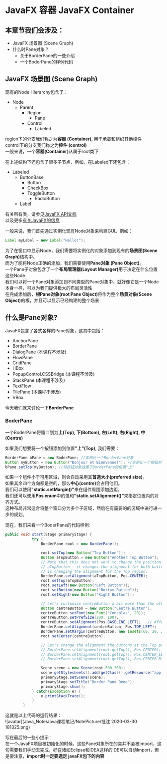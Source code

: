 
# JavaFX 容器 JavaFX Container

## 本章节我们会涉及：

- JavaFX 场景图 (Scene Graph)<br>
- 什么时Pane对象？<br>
    - 关于BorderPane的一些介绍
    - 一个BoderPane的样例代码

## JavaFX 场景图 (Scene Graph)

现有的Node Hierarchy包含了：<br>
 - Node
     - Parent
         - Region
             - Pane
         - Control
             - Labeled<br>

region下的分支我们称之为<b>容器 (Container)</b>, 用于承载和组织其他控件 <br>
control下的分支我们称之为<b>控件 (control)</b><br>
一般来说，一个<b>容器(Container)</b>从属于root类下

在上述结构下还包含了很多子节点，例如，在Labeled下还包含：<br>
- Labeled
    - ButtonBase
        - Button
        - CheckBox
        - ToggleButton
            - RadioButton
    - Label

有关所有类，请参见[JavaFX API文档](https://openjfx.io/javadoc/14/
)<br>
以及更多[有关JavaFX的信息](https://www.oracle.com/technetwork/java/javase/documentation/javafx-docs-2159875.html)

一般来说，我们首先通过实例化现有Node对象来构建GUI。例如：


```Java
Label myLabel = new Label("Hello!");
```

为了在窗口中显示Node，我们需要将实例化的对象添加到现有的<b>场景图(Scene Graph)</b>结构中。<br>
而为了能将Node正确的添加，我们需要使用<b>Pane对象 (Pane Object)</b>。<br>
一个Pane子对象包含了一个<b>布局管理器(Layout Manager)</b>用于决定在什么位置这些Node<br>
我们可以将一个Pane对象添加到不同类型的Pane对象中，就好像它是一个Node本身一样，可以为我们提供极大的布局灵活性<br>
在完成添加后，<b>根Pane对象(root Pane Object)</b>将作为整个<b>场景对象(Scene Object)</b>的根，并且可以显示已经构建的整个场景

## 什么是Pane对象?

JavaFX包含了各式各样的Pane对象，这其中包括：
 - AnchorPane
 - BorderPane
 - DialogPane (本课程不涉及)
 - FlowPane
 - GridPane
 - HBox
 - PopupControl.CSSBridge (本课程不涉及)
 - StackPane (本课程不涉及)
 - TextFlow
 - TilePane (本课程不涉及)
 - VBox

今天我们就来讨论一下<b>BorderPane</b>

### BoderPane

一个BoderPane将窗口划为<b>上(Top), 下(Bottom), 左(Left), 右(Right), 中(Centre)</b>

如果我们想要将一个按钮添加到位置<b>"上"(Top)</b>, 我们需要：


```Java
BorderPane bPane = new BoderPane; //实例化一个BorderPane对象
Button myButton = new Button("Bonjour et Bienvenue!"); //实例化一个按钮对象 
bPane.setTop(myButton); //将按钮对象放置于BorderPane的位置"上"
```

如果一个组件小于可用区域，则会自动采用其<b>首选大小(preferred size)</b>。<br>
如果其余四个方向都是空的，那么<b>中心(centre)</b>会占用他们。<br>
我们可以使用<b>"static.setMargin()"</b>来在组件周围添加边距。<br>
我们还可以使用<b>Pos enum</b>中的值和<b>"static.setAlignment()"</b>来指定位置内的对齐方式。<br>
这种布局非常适合将整个窗口分为多个子区域，然后在有需要的的区域中进行进一步的规划。<br>

现在，我们来看一个BoderPane的代码样例:


```Java
public void start(Stage primaryStage) {
            try {
                BorderPane root = new BorderPane();

                root.setTop(new Button("Top Button"));
                Button aTopButton = new Button("Another Top Button");
                // Note that this does not work to change the position of just the
                // aTopButton - it changes the alignment for both buttons because it
                // is changing the alignment for the Top region.
                BorderPane.setAlignment(aTopButton, Pos.CENTER);
                root.setTop(aTopButton);
                root.setLeft(new Button("Left Button"));
                root.setBottom(new Button("Bottom Button"));
                root.setRight(new Button("Right Button"));

                // Let's customize centreButton a bit more than the others:
                Button centreButton = new Button("Centre Button");
                centreButton.setFont(new Font("Consolas", 20));
                centreButton.setPrefSize(200, 100);
                centreButton.setAlignment(Pos.BASELINE_LEFT);	// Affects text alignment within Button
                BorderPane.setAlignment(centreButton, Pos.TOP_LEFT);
                BorderPane.setMargin(centreButton, new Insets(60, 20, 20, 60));
                root.setCenter(centreButton);

                // Let's change the alignment the buttons at the Top position
                // BorderPane.setAlignment(root.getTop(), Pos.CENTER);
                // BorderPane.setAlignment(root.getTop(), Pos.CENTER_LEFT);	// Default
                // BorderPane.setAlignment(root.getTop(), Pos.CENTER_RIGHT);

                Scene scene = new Scene(root,500,300);
                scene.getStylesheets().add(getClass().getResource("application.css").toExternalForm());
                primaryStage.setScene(scene);
                primaryStage.setTitle("Border Pane Demo");
                primaryStage.show();
            } catch(Exception e) {
                e.printStackTrace();
            }
        }
```

这就是以上代码的运行结果：<br>
![avatar](Java_Note/Java课程笔记/NotePicture/批注 2020-03-30 181325.png)

写在最后的一些小提示：<br>
在一个JavaFX项目被初始化的时候，这些Pane对象所在的类并不会被import，这句需要我们手动去完成，好在诸如Eclipse和IDEA这样的IDE可以自动Import，但是要注意，<b>import时一定要选定 javaFX包下的内容</b>
